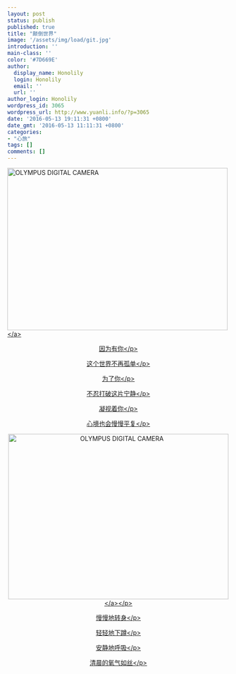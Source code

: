 ```yaml
---
layout: post
status: publish
published: true
title: "颠倒世界"
image: '/assets/img/load/git.jpg'
introduction: ''
main-class: ''
color: '#7D669E'
author:
  display_name: Honolily
  login: Honolily
  email: ''
  url: ''
author_login: Honolily
wordpress_id: 3065
wordpress_url: http://www.yuanli.info/?p=3065
date: '2016-05-13 19:11:31 +0800'
date_gmt: '2016-05-13 11:11:31 +0800'
categories:
- "心旅"
tags: []
comments: []
---
```

<p><a href="http:&#47;&#47;www.yuanli.info&#47;archives&#47;3065.html&#47;olympus-digital-camera" rel="attachment wp-att-3066"><img class="aligncenter size-full wp-image-3066" src="http:&#47;&#47;www.yuanli.info&#47;wp-content&#47;uploads&#47;2016&#47;05&#47;对称.jpg" alt="OLYMPUS DIGITAL CAMERA" width="500" height="368" &#47;><&#47;a></p>
<p style="text-align: center;">因为有你<&#47;p></p>
<p style="text-align: center;">这个世界不再孤单<&#47;p></p>
<p style="text-align: center;">为了你<&#47;p></p>
<p style="text-align: center;">不忍打破这片宁静<&#47;p></p>
<p style="text-align: center;">凝视着你<&#47;p></p>
<p style="text-align: center;">心境也会慢慢平复<&#47;p></p>
<p style="text-align: center;"><a href="http:&#47;&#47;www.yuanli.info&#47;archives&#47;3065.html&#47;olympus-digital-camera-2" rel="attachment wp-att-3067"><img class="aligncenter size-full wp-image-3067" src="http:&#47;&#47;www.yuanli.info&#47;wp-content&#47;uploads&#47;2016&#47;05&#47;3.jpg" alt="OLYMPUS DIGITAL CAMERA" width="500" height="375" &#47;><&#47;a><&#47;p></p>
<p style="text-align: center;">慢慢地转身<&#47;p></p>
<p style="text-align: center;">轻轻地下蹲<&#47;p></p>
<p style="text-align: center;">安静地呼吸<&#47;p></p>
<p style="text-align: center;">清晨的氧气如丝<&#47;p></p>
